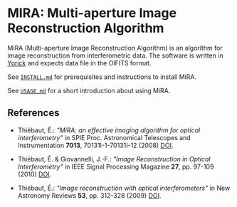# MIRA: Multi-aperture Image Reconstruction Algorithm

MiRA (Multi-aperture Image Reconstruction Algorithm) is an algorithm for image
reconstruction from interferometric data.  The software is written in
[Yorick](http://dhmunro.github.io/yorick-doc/) and expects data file in the
OIFITS format.

See [`INSTALL.md`](INSTALL.md) for prerequisites and instructions to install
MiRA.

See [`USAGE.md`](USAGE.md) for a short introduction about using MiRA.


## References

* Thiébaut, É.: *"MiRA: an effective imaging algorithm for optical
  interferometry"* in SPIE Proc. Astronomical Telescopes and Instrumentation
  **7013**, 70131I-1-70131I-12 (2008)
  [DOI](http://dx.doi.org/10.1117/12.788822).

* Thiébaut, É. & Giovannelli, J.-F.: *"Image Reconstruction in Optical
  Interferometry"* in IEEE Signal Processing Magazine **27**, pp. 97-109 (2010)
  [DOI](http://dx.doi.org/10.1109/MSP.2009.934870).

* Thiébaut, É.: *"Image reconstruction with optical interferometers"* in New
  Astronomy Reviews **53**, pp. 312-328 (2009)
  [DOI](http://dx.doi.org/10.1016/j.newar.2010.07.011).
